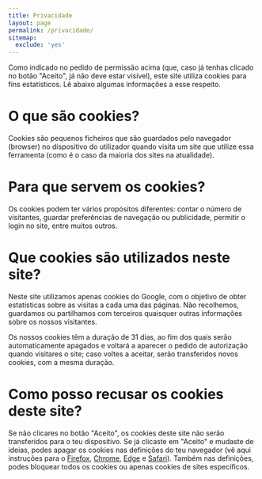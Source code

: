 ```yaml
---
title: Privacidade
layout: page
permalink: /privacidade/
sitemap:
  exclude: 'yes'
---
```


Como indicado no pedido de permissão acima (que, caso já tenhas clicado no botão "Aceito", já não deve estar visível), este site utiliza cookies para fins estatísticos. Lê abaixo algumas informações a esse respeito.

# O que são cookies?

Cookies são pequenos ficheiros que são guardados pelo navegador (browser) no dispositivo do utilizador quando visita um site que utilize essa ferramenta (como é o caso da maioria dos sites na atualidade).

# Para que servem os cookies?

Os cookies podem ter vários propósitos diferentes: contar o número de visitantes, guardar preferências de navegação ou publicidade, permitir o login no site, entre muitos outros.

# Que cookies são utilizados neste site?

Neste site utilizamos apenas cookies do Google, com o objetivo de obter estatísticas sobre as visitas a cada uma das páginas. Não recolhemos, guardamos ou partilhamos com terceiros quaisquer outras informações sobre os nossos visitantes.

Os nossos cookies têm a duração de 31 dias, ao fim dos quais serão automaticamente apagados e voltará a aparecer o pedido de autorização quando visitares o site; caso voltes a aceitar, serão transferidos novos cookies, com a mesma duração.

# Como posso recusar os cookies deste site?

Se não clicares no botão "Aceito", os cookies deste site não serão transferidos para o teu dispositivo. Se já clicaste em "Aceito" e mudaste de ideias, podes apagar os cookies nas definições do teu navegador (vê aqui instruções para o [Firefox](https://support.mozilla.org/pt-PT/kb/limpar-cookies-e-dados-de-site-no-firefox), [Chrome](https://support.google.com/accounts/answer/32050?co=GENIE.Platform%3DDesktop&hl=pt-BR), [Edge](https://support.microsoft.com/pt-pt/microsoft-edge/eliminar-cookies-no-microsoft-edge-63947406-40ac-c3b8-57b9-2a946a29ae09) e [Safari](https://support.apple.com/pt-pt/HT201265)). Também nas definições, podes bloquear todos os cookies ou apenas cookies de sites específicos.
